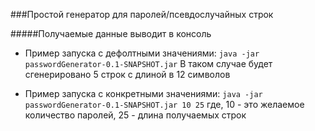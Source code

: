 ###Простой генератор для паролей/псевдослучайных строк

#####Получаемые данные выводит в консоль 

* Пример запуска с дефолтными значениями:
`
java -jar passwordGenerator-0.1-SNAPSHOT.jar
`
В таком случае будет сгенерировано 5 строк с длиной в 12 символов 

* Пример запуска с конкретными значениями:
`
java -jar passwordGenerator-0.1-SNAPSHOT.jar 10 25
`
где,
10 - это желаемое количество паролей,
25 - длина получаемых строк
